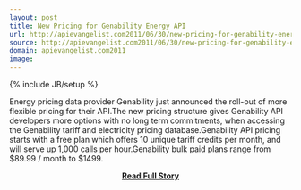 ```yaml
---
layout: post
title: New Pricing for Genability Energy API
url: http://apievangelist.com2011/06/30/new-pricing-for-genability-energy-api/
source: http://apievangelist.com2011/06/30/new-pricing-for-genability-energy-api/
domain: apievangelist.com2011
image: 
---
```

{% include JB/setup %}<p>Energy pricing data provider Genability just announced the roll-out of more flexible pricing for their API.The new pricing structure gives Genability API developers more options with no long term commitments, when accessing the Genability tariff and electricity pricing database.Genability API pricing starts with a free plan which offers 10 unique tariff credits per month, and will serve up 1,000 calls per hour.Genability bulk paid plans range from $89.99 / month to $1499.</p>
<center><p><a href="http://apievangelist.com2011/06/30/new-pricing-for-genability-energy-api/" style='padding:25px; font-sze:18px; font-weight: bold;'>Read Full Story</a></p></center>
